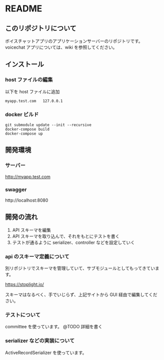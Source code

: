 # README

## このリポジトリについて

ボイスチャットアプリのアプリケーションサーバーのリポジトリです。
voicechat アプリについては、wiki を参照してください。

## インストール

### host ファイルの編集

以下を host ファイルに追加

```
myapp.test.com   127.0.0.1
```

### docker ビルド

```
git submodule update --init --recursive
docker-compose build
docker-compose up
```

## 開発環境

### サーバー

http://myapp.test.com

### swagger

http://localhost:8080

## 開発の流れ

1. API スキーマを編集
2. API スキーマを取り込んで、それをもとにテストを書く
3. テストが通るように serializer、controller などを設定していく

### api のスキーマ定義について

別リポジトリでスキーマを管理していて、サブモジュールとしてもってきています。

https://stoplight.io/

スキーマはなるべく、手でいじらず、上記サイトから GUI 経由で編集してください。

### テストについて

committee を使っています。
@TODO 詳細を書く

### serializer などの実装について

ActiveRecordSerializer を使っています。
